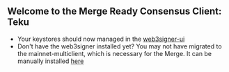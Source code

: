 ## Welcome to the Merge Ready Consensus Client: Teku

- Your keystores should now managed in the [web3signer-ui](http://ui.web3signer.dappnode?signer_url=http://web3signer.web3signer.dappnode:9000) 
- Don't have the web3signer installed yet? You may not have migrated to the mainnet-multiclient, which is necessary for the Merge. It can be manually installed [here](http://my.dappnode/#/installer/%2Fipfs%2FQmYMjeSxUpmVYjEo51NFxEqmk5TRqZJtSW4k434w9WCTZ2)
